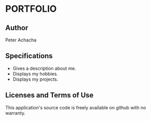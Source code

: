 # PORTFOLIO #
## Author ##
 Peter Achacha
## Specifications
* Gives a description about me.
* Displays my hobbies.
* Displays my projects.


## Licenses and Terms of Use  
This application's source code is freely available on github with no warranty.
